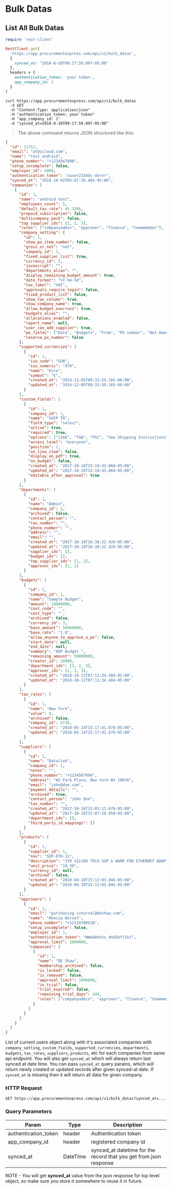 # Bulk Datas

## List All Bulk Datas

```ruby
require 'rest-client'

RestClient.get(
  'https://app.procurementexpress.com/api/v1/bulk_datas',
  {
    synced_at: "2018-8-10T09:17:58.097-05:00"
  },
  headers = {
    authentication_token: 'your token',
    app_company_id: 1
  }
)
```

```shell
curl https://app.procurementexpress.com/api/v1/bulk_datas
  -X GET
  -H "Content-Type: application/json"
  -H "authentication_token: your token"
  -H "app_company_id: 1"
  -d "synced_at=2018-8-10T09:17:58.097-05:00"
```

> The above command returns JSON structured like this:

```json
{
  "id": 11752,
  "email": "at@icloud.com",
  "name": "test android",
  "phone_number": "+1234567890",
  "setup_incomplete": false,
  "employer_id": 6008,
  "authentication_token": "xaser2324dc-derer",
  "synced_at": "2018-10-02T03:07:36.465-05:00",
  "companies": [
    {
      "id": 1,
      "name": "android test",
      "employees_count": 5,
      "default_tax_rate": 45.3266,
      "prepaid_subscription": false,
      "multicompany_pack": false,
      "top_supplier_ids": [1, 2, 3],
      "roles": ["companyadmin", "approver", "finance", "teammember"],
      "company_setting": {
        "id": 1,
        "show_po_item_number": false,
        "gross_or_net": "net",
        "company_id": 1,
        "fixed_supplier_list": true,
        "currency_id": 1,
        "javascript": "",
        "departments_alias": "",
        "display_remaining_budget_amount": true,
        "date_format": "%Y-%m-%d",
        "tax_label": "VAT",
        "approvals_require_login": false,
        "fixed_product_list": false,
        "show_tax_column": true,
        "show_company_name": true,
        "allow_budget_overruns": true,
        "budgets_alias": "",
        "allocations_enabled": false,
        "report_name": null,
        "user_can_add_supplier": true,
        "po_fields": ["Date", "Budgets", "From", "PO number", "Net Amount"],
        "reserve_po_number": false
      },
      "supported_currencies": [
        {
          "id": 1,
          "iso_code": "EUR",
          "iso_numeric": "978",
          "name": "Euro",
          "symbol": "€",
          "created_at": "2014-12-05T09:32:59.165-06:00",
          "updated_at": "2014-12-05T09:32:59.165-06:00"
        }
      ],
      "custom_fields": [
        {
          "id": 1,
          "company_id": 1,
          "name": "SHIP TO",
          "field_type": "select",
          "active": true,
          "required": true,
          "options": ["1166", "TOA", "PSC", "See Shipping Instructions"],
          "access_level": "everyone",
          "position": 1,
          "on_line_item": false,
          "display_on_pdf": true,
          "on_budget": false,
          "created_at": "2017-10-16T15:10:43.068-05:00",
          "updated_at": "2017-10-16T15:10:43.068-05:00",
          "editable_after_approval": true
        }
      ],
      "departments": [
        {
          "id": 1,
          "name": "Admin",
          "company_id": 1,
          "archived": false,
          "contact_person": "",
          "tax_number": "",
          "phone_number": "",
          "address": "",
          "email": "",
          "created_at": "2017-10-18T16:38:22.428-05:00",
          "updated_at": "2017-10-18T16:38:22.428-05:00",
          "supplier_ids": [],
          "budget_ids": [],
          "top_supplier_ids": [1, 2],
          "approver_ids": [1, 2]
        }
      ],
      "budgets": [
        {
          "id": 1,
          "company_id": 1,
          "name": "Sample Budget",
          "amount": 10000000,
          "cost_code": "",
          "cost_type": "",
          "archived": false,
          "currency_id": 3,
          "base_amount": 50000000,
          "base_rate": "1.0",
          "allow_anyone_to_approve_a_po": false,
          "start_date": null,
          "end_date": null,
          "summary": "ADP Budget ",
          "remaining_amount": 50000000,
          "creator_id": 18088,
          "department_ids": [1, 2, 3],
          "approver_ids": [1, 2, 3],
          "created_at": "2018-10-12T07:11:34.484-05:00",
          "updated_at": "2018-10-12T07:11:34.484-05:00"
        }
      ],
      "tax_rates": [
        {
          "id": 1,
          "name": "New York",
          "value": 8,
          "archived": false,
          "company_id": 9736,
          "created_at": "2018-05-14T15:17:41.678-05:00",
          "updated_at": "2018-05-14T15:17:41.678-05:00"
        }
      ],
      "suppliers": [
        {
          "id": 1,
          "name": "Datalink",
          "company_id": 1,
          "notes": "",
          "phone_number": "+1234567890",
          "address": "#2 Park Place, New York NY 10036",
          "email": "john@doe.com",
          "payment_details": "",
          "archived": true,
          "contact_person": "John Doe",
          "tax_number": "",
          "created_at": "2017-10-16T15:03:13.676-05:00",
          "updated_at": "2017-10-16T15:07:20.050-05:00",
          "department_ids": [],
          "third_party_id_mappings": []
        }
      ],
      "products": [
        {
          "id": 1,
          "supplier_id": 1,
          "sku": "SUP-ETH-1S",
          "description": "1YR SILVER TECH SUP & WARR FOR ETHERNET ADAPTER CARDS. Delivery times vary.\r\n     Coverage Terms: 12months",
          "unit_price": "19.39",
          "currency_id": null,
          "archived": false,
          "created_at": "2018-04-10T15:12:03.846-05:00",
          "updated_at": "2018-04-10T15:12:03.846-05:00"
        }
      ],
      "approvers": [
        {
          "id": 1,
          "email": "purchasing-internal@deshaw.com",
          "name": "Akecia Dorset",
          "phone_number": "+12124780528",
          "setup_incomplete": false,
          "employer_id": 1,
          "authentication_token": "WWwQ8nhzv_dnQ5Uft1hJ",
          "approval_limit": 1000000,
          "companies": [
            {
              "id": 1,
              "name": "DE Shaw",
              "membership_archived": false,
              "is_locked": false,
              "is_removed": false,
              "approval_limit": 1000000,
              "in_trial": false,
              "trial_expired": false,
              "remaining_trial_days": 344,
              "roles": ["companyadmin", "approver", "finance", "teammember"]
            }
          ]
        }
      ]
    }
  ]
}
```

List of current users object along with it's associated companies with `company_setting`, `custom_fields`, `supported_currencies`, `departments`, `budgets`, `tax_rates`, `suppliers`, `products`, etc for each companies from same api endpoint. You will also get `synced_at` which will always return last synced at date time. You can pass `synced_at` query params, which will return newly created or updated records after given synced-at date. If `synced_at` is missing then it will return all data for given company.

### HTTP Request

`GET https://app.procurementexpress.com/api/v1/bulk_datas?synced_at=...`

### Query Parameters

| Param                | Type     | Description                                                       |
| -------------------- | -------- | ----------------------------------------------------------------- |
| authentication_token | header   | Authentication token                                              |
| app_company_id       | header   | registered company id                                             |
| synced_at            | DateTime | synced_at datetime for the record that you get from json response |

<aside class="info">
NOTE - You will get <strong>synced_at</strong> value from the json response for top level object, so make sure you store it somewhere to reuse it in future.
</aside>
